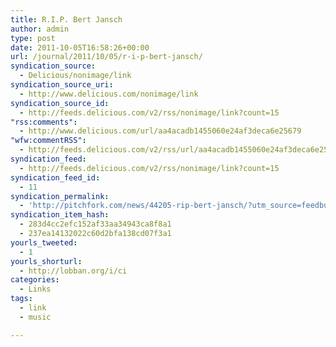```yaml
---
title: R.I.P. Bert Jansch
author: admin
type: post
date: 2011-10-05T16:58:26+00:00
url: /journal/2011/10/05/r-i-p-bert-jansch/
syndication_source:
  - Delicious/nonimage/link
syndication_source_uri:
  - http://www.delicious.com/nonimage/link
syndication_source_id:
  - http://feeds.delicious.com/v2/rss/nonimage/link?count=15
"rss:comments":
  - http://www.delicious.com/url/aa4acadb1455060e24af3deca6e25679
"wfw:commentRSS":
  - http://feeds.delicious.com/v2/rss/url/aa4acadb1455060e24af3deca6e25679
syndication_feed:
  - http://feeds.delicious.com/v2/rss/nonimage/link?count=15
syndication_feed_id:
  - 11
syndication_permalink:
  - 'http://pitchfork.com/news/44205-rip-bert-jansch/?utm_source=feedburner&amp;utm_medium=feed&amp;utm_campaign=Feed:+PitchforkLatestNews+(Pitchfork:+Latest+News)&amp;utm_source=sendgrid.com&amp;utm_medium=email&amp;utm_campaign=website'
syndication_item_hash:
  - 283d4cc2efc152af33aa34943ca8f8a1
  - 237ea14132022c60d2bfa138cd07f3a1
yourls_tweeted:
  - 1
yourls_shorturl:
  - http://lobban.org/i/ci
categories:
  - Links
tags:
  - link
  - music

---
```

